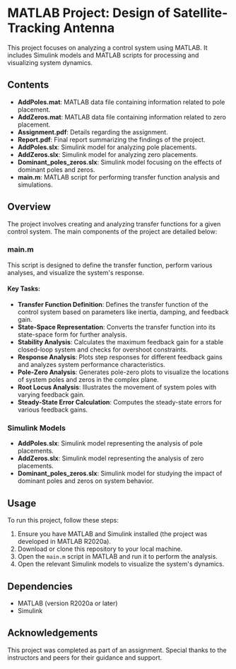 # MATLAB Project: Design of Satellite-Tracking Antenna

This project focuses on analyzing a control system using MATLAB. It includes Simulink models and MATLAB scripts for processing and visualizing system dynamics.

## Contents

- **AddPoles.mat**: MATLAB data file containing information related to pole placement.
- **AddZeros.mat**: MATLAB data file containing information related to zero placement.
- **Assignment.pdf**: Details regarding the assignment.
- **Report.pdf**: Final report summarizing the findings of the project.
- **AddPoles.slx**: Simulink model for analyzing pole placements.
- **AddZeros.slx**: Simulink model for analyzing zero placements.
- **Dominant_poles_zeros.slx**: Simulink model focusing on the effects of dominant poles and zeros.
- **main.m**: MATLAB script for performing transfer function analysis and simulations.

## Overview

The project involves creating and analyzing transfer functions for a given control system. The main components of the project are detailed below:

### main.m

This script is designed to define the transfer function, perform various analyses, and visualize the system's response.

#### Key Tasks:
- **Transfer Function Definition**: Defines the transfer function of the control system based on parameters like inertia, damping, and feedback gain.
- **State-Space Representation**: Converts the transfer function into its state-space form for further analysis.
- **Stability Analysis**: Calculates the maximum feedback gain for a stable closed-loop system and checks for overshoot constraints.
- **Response Analysis**: Plots step responses for different feedback gains and analyzes system performance characteristics.
- **Pole-Zero Analysis**: Generates pole-zero plots to visualize the locations of system poles and zeros in the complex plane.
- **Root Locus Analysis**: Illustrates the movement of system poles with varying feedback gain.
- **Steady-State Error Calculation**: Computes the steady-state errors for various feedback gains.

### Simulink Models

- **AddPoles.slx**: Simulink model representing the analysis of pole placements.
- **AddZeros.slx**: Simulink model representing the analysis of zero placements.
- **Dominant_poles_zeros.slx**: Simulink model for studying the impact of dominant poles and zeros on system behavior.

## Usage

To run this project, follow these steps:

1. Ensure you have MATLAB and Simulink installed (the project was developed in MATLAB R2020a).
2. Download or clone this repository to your local machine.
3. Open the `main.m` script in MATLAB and run it to perform the analysis.
4. Open the relevant Simulink models to visualize the system's dynamics.

## Dependencies

- MATLAB (version R2020a or later)
- Simulink

## Acknowledgements

This project was completed as part of an assignment. Special thanks to the instructors and peers for their guidance and support.
